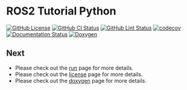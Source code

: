 # ROS2 Tutorial Python
[![GitHub License](https://img.shields.io/github/license/JaehyunShim/ros2_tutorial_py)](https://github.com/JaehyunShim/ros2_tutorial_py/blob/master/LICENSE)
[![GitHub CI Status](https://github.com/JaehyunShim/ros2_tutorial_py/workflows/CI/badge.svg)](https://github.com/JaehyunShim/ros2_tutorial_py/actions?query=workflow%3ACI)
[![GitHub Lint Status](https://github.com/JaehyunShim/ros2_tutorial_py/workflows/Lint/badge.svg)](https://github.com/JaehyunShim/ros2_tutorial_py/actions?query=workflow%3ALint)
[![codecov](https://codecov.io/gh/JaehyunShim/ros2_tutorial_py/branch/master/graph/badge.svg)](https://codecov.io/gh/JaehyunShim/ros2_tutorial_py)
[![Documentation Status](https://readthedocs.org/projects/ros2-tutorial-py/badge/?version=latest)](https://ros2-tutorial-py.readthedocs.io/en/latest/?badge=latest)
[![Doxygen](https://img.shields.io/badge/doxygen-documentation-blue.svg)](https://ros2-tutorial-py.readthedocs.io/en/latest/html/)

## Next
- Please check out the [run](run.md) page for more details.
- Please  check out the [license](license.md) page for more details.
- Please  check out the [doxygen](html/index.html) page for more details.
